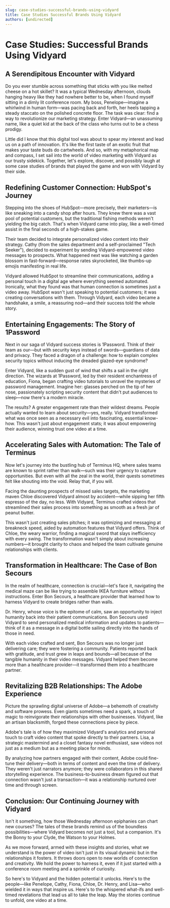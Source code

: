 ```yaml
---
slug: case-studies-successful-brands-using-vidyard
title: Case Studies Successful Brands Using Vidyard
authors: [undirected]
---
```



# Case Studies: Successful Brands Using Vidyard

## A Serendipitous Encounter with Vidyard

Do you ever stumble across something that sticks with you like melted cheese on a hot skillet? It was a typical Wednesday afternoon, clouds hanging heavy like they had nowhere better to be, when I found myself sitting in a dimly lit conference room. My boss, Penelope—imagine a whirlwind in human form—was pacing back and forth, her heels tapping a steady staccato on the polished concrete floor. The task was clear: find a way to revolutionize our marketing strategy. Enter Vidyard—an unassuming name, like a quiet kid at the back of the class who turns out to be a chess prodigy.

Little did I know that this digital tool was about to spear my interest and lead us on a path of innovation. It's like the first taste of an exotic fruit that makes your taste buds do cartwheels. And so, with my metaphorical map and compass, I set sail into the world of video marketing with Vidyard as our trusty sidekick. Together, let's explore, discover, and possibly laugh at some case studies of brands that played the game and won with Vidyard by their side.

## Redefining Customer Connection: HubSpot's Journey

Stepping into the shoes of HubSpot—more precisely, their marketers—is like sneaking into a candy shop after hours. They knew there was a vast pool of potential customers, but the traditional fishing methods weren't yielding the big catch. That's when Vidyard came into play, like a well-timed assist in the final seconds of a high-stakes game.

Their team decided to integrate personalized video content into their strategy. Cathy (from the sales department and a self-proclaimed "Tech Seeker"), decided to experiment by sending Vidyard-empowered video messages to prospects. What happened next was like watching a garden blossom in fast-forward—response rates skyrocketed, like thumbs-up emojis manifesting in real life.

Vidyard allowed HubSpot to streamline their communications, adding a personal touch in a digital age where everything seemed automated. Ironically, what they found was that human connection is sometimes just a video away. HubSpot wasn't just speaking to potential customers; it was creating conversations with them. Through Vidyard, each video became a handshake, a smile, a reassuring nod—and their success told the whole story.

## Entertaining Engagements: The Story of 1Password

Next in our saga of Vidyard success stories is 1Password. Think of their team as our—but with security keys instead of swords—guardians of data and privacy. They faced a dragon of a challenge: how to explain complex security topics without inducing the dreaded glazed-eye syndrome?

Enter Vidyard, like a sudden gust of wind that shifts a sail in the right direction. The wizards at 1Password, led by their resident enchantress of education, Fiona, began crafting video tutorials to unravel the mysteries of password management. Imagine her: glasses perched on the tip of her nose, passionately scripting security content that didn't put audiences to sleep—now there's a modern miracle.

The results? A greater engagement rate than their wildest dreams. People actually wanted to learn about security—yes, really. Vidyard transformed what was once seen as a necessary evil into fascinating, essential know-how. This wasn't just about engagement stats; it was about empowering their audience, winning trust one video at a time.

## Accelerating Sales with Automation: The Tale of Terminus 

Now let's journey into the bustling hub of Terminus HQ, where sales teams are known to sprint rather than walk—such was their urgency to capture opportunities. But even with all the zeal in the world, their quests sometimes felt like shouting into the void. Relay that, if you will.

Facing the daunting prospects of missed sales targets, the marketing maven Chloe discovered Vidyard almost by accident—while sipping her fifth espresso of the day, no less. With Vidyard, Terminus crafted videos that streamlined their sales process into something as smooth as a fresh jar of peanut butter.

This wasn't just creating sales pitches; it was optimizing and messaging at breakneck speed, aided by automation features that Vidyard offers. Think of Chloe, the weary warrior, finding a magical sword that slays inefficiency with every swing. The transformation wasn't simply about increasing numbers—it brought clarity to chaos and helped the team cultivate genuine relationships with clients.

## Transformation in Healthcare: The Case of Bon Secours

In the realm of healthcare, connection is crucial—let's face it, navigating the medical maze can be like trying to assemble IKEA furniture without instructions. Enter Bon Secours, a healthcare provider that learned how to harness Vidyard to create bridges rather than walls.

Dr. Henry, whose voice is the epitome of calm, saw an opportunity to inject humanity back into their patient communications. Bon Secours used Vidyard to send personalized medical information and updates to patients—think of it as a message in a digital bottle sailing directly into the hands of those in need.

With each video crafted and sent, Bon Secours was no longer just delivering care; they were fostering a community. Patients reported back with gratitude, and trust grew in leaps and bounds—all because of the tangible humanity in their video messages. Vidyard helped them become more than a healthcare provider—it transformed them into a healthcare partner.

## Revitalizing B2B Relationships: The Adobe Experience

Picture the sprawling digital universe of Adobe—a behemoth of creativity and software prowess. Even giants sometimes need a spark, a touch of magic to reinvigorate their relationships with other businesses. Vidyard, like an artisan blacksmith, forged these connections piece by piece.

Adobe's tale is of how they maximized Vidyard's analytics and personal touch to craft video content that spoke directly to their partners. Lisa, a strategic mastermind and a closet fantasy novel enthusiast, saw videos not just as a medium but as a meeting place for minds.

By analyzing how partners engaged with their content, Adobe could fine-tune their delivery—both in terms of content and even the time of delivery. They weren't just narrators anymore; they were collaborators in this shared storytelling experience. The business-to-business dream figured out that connection wasn't just a transaction—it was a relationship nurtured over time and through screen.

## Conclusion: Our Continuing Journey with Vidyard

Isn't it something, how those Wednesday afternoon epiphanies can chart new courses? The tales of these brands remind us of the boundless possibilities—where Vidyard becomes not just a tool, but a companion. It's the Bonny to your Clyde, the Watson to your Holmes.

As we move forward, armed with these insights and stories, what we understand is the power of video isn't just in its visual dynamic but in the relationships it fosters. It throws doors open to new worlds of connection and creativity. We hold the power to harness it, even if it just started with a conference room meeting and a sprinkle of curiosity.

So here's to Vidyard and the hidden potential it unlocks. Here's to the people—like Penelope, Cathy, Fiona, Chloe, Dr. Henry, and Lisa—who wielded it in ways that inspire us. Here's to the whispered what-ifs and well-timed revelations that lead us all to take the leap. May the stories continue to unfold, one video at a time.